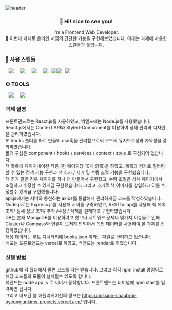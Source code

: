 ![header](https://capsule-render.vercel.app/api?type=waving&color=auto&height=300&section=header&text=ByeongjunKim&fontSize=90)
<h3 align="center"> 👋 Hi! nice to see you! </h3>
<p align="center">
I'm a Frontend Web Developer. 
  <br>🌱
  이번에 과제로 온라인 서점의 간단한 기능을 구현해보았습니다.
  아래는 과제에 사용한 스킬들과 툴입니다.
</p>

### 💪 사용 스킬들
<div style= "display: flex">
  <img src ="https://img.shields.io/badge/-HTML5-orange?&style=for-the-badge&logo=HTML5&logoColor=white" style= "height: auto; margin-left: 10px; margin-right :    10px"/>
<img src ="https://img.shields.io/badge/-CSS3-9cf?&style=for-the-badge&logo=CSS3&logoColor=white" style= "height: auto; margin-left: 10px; margin-right : 10px"/>
<img src ="https://img.shields.io/badge/-JavaScript-F7DF1E?&style=for-the-badge&logo=JavaScript&logoColor=white" style= "height: auto; margin-left: 10px; margin-right : 10px"/>
<img src ="https://img.shields.io/badge/-React-61DAFB?&style=for-the-badge&logo=React&logoColor=white" style= "height: auto; margin-left: 10px; margin-right : 10px"/>
  <img src="https://img.shields.io/badge/node.js-339933?style=for-the-badge&logo=Node.js&logoColor=white">
  <img src="https://img.shields.io/badge/express-000000?style=for-the-badge&logo=express&logoColor=white">
 <img src ="https://img.shields.io/badge/-styled--components-ff96b4?&style=for-the-badge&logo=styled-components&logoColor=white" style= "height: auto; margin-left: 10px; margin-right : 10px"/> 
</div>

### ⚙️ TOOLS
<div style= "display: flex">
  <img src ="https://img.shields.io/badge/-Git-F05032?&style=for-the-badge&logo=Git&logoColor=white" style= "height: auto; margin-left: 10px; margin-right : 10px"/>
    <img src ="https://img.shields.io/badge/-Visual Studio Code-007ACC?&style=for-the-badge&logo=Visual Studio Code&logoColor=white" style= "height: auto; margin-left: 10px; margin-right : 10px"/>
</div>

### 과제 설명
프론트엔드로는 React.js를 사용하였고, 백엔드에는 Node.js를 사용했습니다.<br>
React.js에서는 Context API와 Styled-Component를 이용하여 상태 관리와 디자인을 관리하였습니다. <br>
또 hooks 폴더를 따로 만들어 use훅을 관리함으로써 코드의 유지보수성과 가독성을 강화하였습니다.<br>
폴더 구성은 component / hooks / services / context / style  로 구성되어 있습니다.<br>
책 목록에 페이지네이션 적용 (한 페이지당 10개 항목)을 하였고, 제목과 저자로 필터링할 수 있는 검색 기능 구현과 책 추가 / 제거 및 수량 조절 기능을 구현했습니다.<br>
책 추가 같은 경우 페이지를 하나 더 만들어서 구현했고, 수량 조절은 상세 페이지에서 조절하고 수정할 수 있게끔 구현했습니다. 그리고 추가로 책 이미지를 삽입하고 이를 수정할수 있게끔 구현했습니다.<br>
api.js에서는 서버와 통신하는 axios를 통합해서 관리하게끔 코드를 작성하였습니다.<br>
Node.js로는 Express.js를 사용해 서버를 구축하였고, RESTful api를 사용해 책 목록 조회/ 상세 정보 조회/ 추가 /수정 / 삭제를 설계하고 구현하였습니다.<br>
DB는 본래 MongoDB를 이용하려고 했으나 네트워크 문제나 몇가지 이슈들로 인해 Cluster나 Compass와 연결이 도저히 안되어서 목업 데이터를 사용하여 본 과제를 진행하였습니다.<br>
해당 데이터는 루트 디렉터리에 books.json 이라는 파일로 관리하고 있습니다.<br>
배포는 프론트엔드는 vercel로 하였고, 백엔드는 render로 하였습니다. <br>

### 실행 방법
github에 각 폴더에서 클론 코드를 다운 받습니다. 그리고 각각 npm install 명령어로 해당 코드들의 모듈이 설치될수 있도록 합니다. <br>
백엔드는 node app.js 로 서버가 동작합니다. 프론트엔드는 터미널에 npm start를 입력하면 됩니다.<br>
그리고 배포된 웹 애플리케이션의 링크는 https://mission-rihaubrhi-byeongjunkims-projects.vercel.app/ 입니다.<br>
